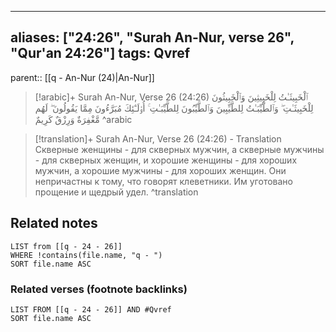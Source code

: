 
---
aliases: ["24:26", "Surah An-Nur, verse 26", "Qur'an 24:26"]
tags: Qvref
---

parent:: [[q - An-Nur (24)|An-Nur]]

> [!arabic]+ Surah An-Nur, Verse 26 (24:26)
> <span class="quran-arabic">ٱلْخَبِيثَـٰتُ لِلْخَبِيثِينَ وَٱلْخَبِيثُونَ لِلْخَبِيثَـٰتِ ۖ وَٱلطَّيِّبَـٰتُ لِلطَّيِّبِينَ وَٱلطَّيِّبُونَ لِلطَّيِّبَـٰتِ ۚ أُو۟لَـٰٓئِكَ مُبَرَّءُونَ مِمَّا يَقُولُونَ ۖ لَهُم مَّغْفِرَةٌ وَرِزْقٌ كَرِيمٌ</span>
^arabic

> [!translation]+ Surah An-Nur, Verse 26 (24:26) - Translation
> Скверные женщины - для скверных мужчин, а скверные мужчины - для скверных женщин, и хорошие женщины - для хороших мужчин, а хорошие мужчины - для хороших женщин. Они непричастны к тому, что говорят клеветники. Им уготовано прощение и щедрый удел.
^translation



## Related notes
```dataview
LIST from [[q - 24 - 26]]
WHERE !contains(file.name, "q - ")
SORT file.name ASC
```

### Related verses (footnote backlinks)
```dataview
LIST FROM [[q - 24 - 26]] AND #Qvref
SORT file.name ASC
```

